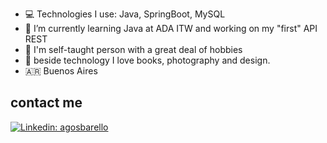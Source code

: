 - :computer: Technologies I use: Java, SpringBoot, MySQL
- 🌱 I’m currently learning Java at ADA ITW and working on my "first" API REST
- :book: I'm self-taught person with a great deal of hobbies
- :sparkling_heart: beside technology I love books, photography and design.
- :argentina: Buenos Aires
## contact me

 [![Linkedin: agosbarello](https://img.shields.io/badge/-AgosBarello-blue?style=flat-square&logo=Linkedin&logoColor=white&link=https://www.linkedin.com/in/agostina-barello-5b9059177/)](https://www.linkedin.com/in/agostina-barello-5b9059177/)


<!--
<br />

## Languages and Tools:

<img align="left" alt="Java" src="https://github.com/yurijserrano/Github-Profile-Readme-Logos/blob/master/programming%20languages/java.svg" height="64"/>

<img align="left" alt="Springboot" src="https://github.com/yurijserrano/Github-Profile-Readme-Logos/blob/master/frameworks/spring.svg" height="48"/>

<img align="left" alt="mysql" src="https://github.com/yurijserrano/Github-Profile-Readme-Logos/blob/master/databases/mysql.svg" height="48"/>

<img align="left" alt="vscode" src="https://github.com/yurijserrano/Github-Profile-Readme-Logos/blob/master/text%20editors/vscode.svg" height="48"/>



<br />

-->


